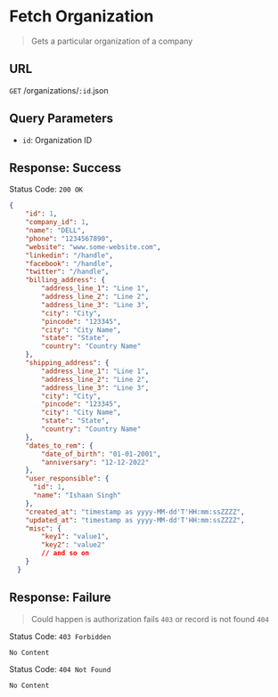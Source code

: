 # Fetch Organization
> Gets a particular organization of a company

## URL

`GET` /organizations/`:id`.json

## Query Parameters

- `id`: Organization ID

## Response: Success

Status Code: `200 OK`

```json
{
    "id": 1,
    "company_id": 1,
    "name": "DELL",
    "phone": "1234567890",
    "website": "www.some-website.com",
    "linkedin": "/handle",
    "facebook": "/handle",
    "twitter": "/handle",
    "billing_address": {
        "address_line_1": "Line 1",
        "address_line_2": "Line 2",
        "address_line_3": "Line 3",
        "city": "City",
        "pincode": "123345",
        "city": "City Name",
        "state": "State",
        "country": "Country Name"
    },
    "shipping_address": {
        "address_line_1": "Line 1",
        "address_line_2": "Line 2",
        "address_line_3": "Line 3",
        "city": "City",
        "pincode": "123345",
        "city": "City Name",
        "state": "State",
        "country": "Country Name"
    },
    "dates_to_rem": {
        "date_of_birth": "01-01-2001",
        "anniversary": "12-12-2022"
    },
    "user_responsible": {
      "id": 1,
      "name": "Ishaan Singh"
    },
    "created_at": "timestamp as yyyy-MM-dd'T'HH:mm:ssZZZZ",
    "updated_at": "timestamp as yyyy-MM-dd'T'HH:mm:ssZZZZ",
    "misc": {
        "key1": "value1",
        "key2": "value2"
        // and so on
    }
  }
```

## Response: Failure
> Could happen is authorization fails `403` or record is not found `404`

Status Code: `403 Forbidden`
```
No Content
```

Status Code: `404 Not Found`
```
No Content
```
